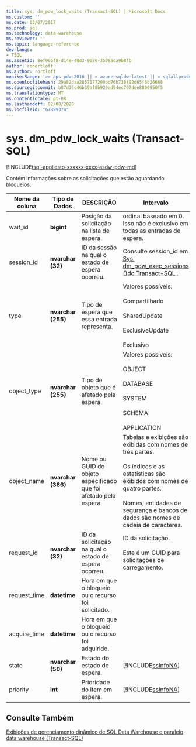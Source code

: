 ```yaml
---
title: sys. dm_pdw_lock_waits (Transact-SQL) | Microsoft Docs
ms.custom: ''
ms.date: 03/07/2017
ms.prod: sql
ms.technology: data-warehouse
ms.reviewer: ''
ms.topic: language-reference
dev_langs:
- TSQL
ms.assetid: 8ef966f8-d14e-40d3-9626-3508ada9b8fb
author: ronortloff
ms.author: rortloff
monikerRange: '>= aps-pdw-2016 || = azure-sqldw-latest || = sqlallproducts-allversions'
ms.openlocfilehash: 29a82daa2857177200bd76b738f92d65f6b26668
ms.sourcegitcommit: b87d36c46b39af8b929ad94ec707dee8800950f5
ms.translationtype: MT
ms.contentlocale: pt-BR
ms.lasthandoff: 02/08/2020
ms.locfileid: "67899374"
---
```

# <a name="sysdm_pdw_lock_waits-transact-sql"></a>sys. dm_pdw_lock_waits (Transact-SQL)
[!INCLUDE[tsql-appliesto-xxxxxx-xxxx-asdw-pdw-md](../../includes/tsql-appliesto-xxxxxx-xxxx-asdw-pdw-md.md)]

  Contém informações sobre as solicitações que estão aguardando bloqueios.  
  
|Nome da coluna|Tipo de Dados|DESCRIÇÃO|Intervalo|  
|-----------------|---------------|-----------------|-----------|  
|wait_id|**bigint**|Posição da solicitação na lista de espera.|ordinal baseado em 0. Isso não é exclusivo em todas as entradas de espera.|  
|session_id|**nvarchar (32)**|ID da sessão na qual o estado de espera ocorreu.|Consulte session_id em [Sys. dm_pdw_exec_sessions &#40;&#41;do Transact-SQL ](../../relational-databases/system-dynamic-management-views/sys-dm-pdw-exec-sessions-transact-sql.md).|  
|type|**nvarchar (255)**|Tipo de espera que essa entrada representa.|Valores possíveis:<br /><br /> Compartilhado<br /><br /> SharedUpdate<br /><br /> ExclusiveUpdate<br /><br /> Exclusivo|  
|object_type|**nvarchar (255)**|Tipo de objeto que é afetado pela espera.|Valores possíveis:<br /><br /> OBJECT<br /><br /> DATABASE<br /><br /> SYSTEM<br /><br /> SCHEMA<br /><br /> APPLICATION|  
|object_name|**nvarchar (386)**|Nome ou GUID do objeto especificado que foi afetado pela espera.|Tabelas e exibições são exibidas com nomes de três partes.<br /><br /> Os índices e as estatísticas são exibidos com nomes de quatro partes.<br /><br /> Nomes, entidades de segurança e bancos de dados são nomes de cadeia de caracteres.|  
|request_id|**nvarchar (32)**|ID da solicitação na qual o estado de espera ocorreu.|ID da solicitação.<br /><br /> Este é um GUID para solicitações de carregamento.|  
|request_time|**datetime**|Hora em que o bloqueio ou o recurso foi solicitado.||  
|acquire_time|**datetime**|Hora em que o bloqueio ou o recurso foi adquirido.||  
|state|**nvarchar (50)**|Estado do estado de espera.|[!INCLUDE[ssInfoNA](../../includes/ssinfona-md.md)]|  
|priority|**int**|Prioridade do item em espera.|[!INCLUDE[ssInfoNA](../../includes/ssinfona-md.md)]|  
  
## <a name="see-also"></a>Consulte Também  
 [Exibições de gerenciamento dinâmico de SQL Data Warehouse e paralelo data warehouse &#40;Transact-SQL&#41;](../../relational-databases/system-dynamic-management-views/sql-and-parallel-data-warehouse-dynamic-management-views.md)  
  
  
